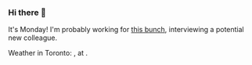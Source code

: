 ### Hi there :wave:

It's Monday! I'm probably working for [this bunch](https://github.com/kohofinancial), interviewing a potential new colleague.

Weather in Toronto: , at .
